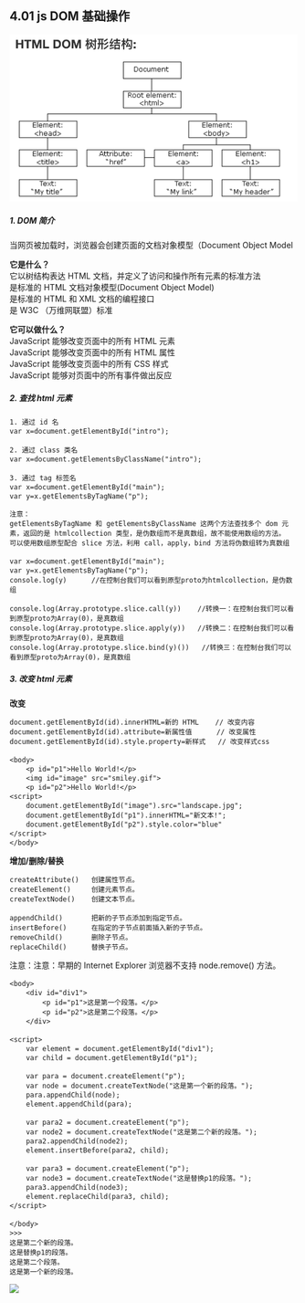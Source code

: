 ## 4.01 js DOM 基础操作

![](../_static/js_04_01-1.png)


##### 1. DOM 简介


当网页被加载时，浏览器会创建页面的文档对象模型（Document Object Model   

**它是什么？**       
它以树结构表达 HTML 文档，并定义了访问和操作所有元素的标准方法      
是标准的 HTML 文档对象模型(Document Object Model)      
是标准的 HTML 和 XML 文档的编程接口      
是 W3C （万维网联盟）标准   


**它可以做什么？**       
JavaScript 能够改变页面中的所有 HTML 元素      
JavaScript 能够改变页面中的所有 HTML 属性       
JavaScript 能够改变页面中的所有 CSS 样式       
JavaScript 能够对页面中的所有事件做出反应      

##### 2. 查找 html 元素
```
1. 通过 id 名
var x=document.getElementById("intro");

2. 通过 class 类名
var x=document.getElementsByClassName("intro");

3. 通过 tag 标签名
var x=document.getElementById("main");
var y=x.getElementsByTagName("p");
```

```
注意：
getElementsByTagName 和 getElementsByClassName 这两个方法查找多个 dom 元素，返回的是 htmlcollection 类型，是伪数组而不是真数组，故不能使用数组的方法。
可以使用数组原型配合 slice 方法，利用 call，apply，bind 方法将伪数组转为真数组

var x=document.getElementById("main");
var y=x.getElementsByTagName("p");
console.log(y)      //在控制台我们可以看到原型proto为htmlcollection，是伪数组

console.log(Array.prototype.slice.call(y))    //转换一：在控制台我们可以看到原型proto为Array(0)，是真数组
console.log(Array.prototype.slice.apply(y))   //转换二：在控制台我们可以看到原型proto为Array(0)，是真数组
console.log(Array.prototype.slice.bind(y)())   //转换三：在控制台我们可以看到原型proto为Array(0)，是真数组
```

##### 3. 改变 html 元素

**改变**
```
document.getElementById(id).innerHTML=新的 HTML    // 改变内容
document.getElementById(id).attribute=新属性值      // 改变属性
document.getElementById(id).style.property=新样式   // 改变样式css

<body>
    <p id="p1">Hello World!</p>
    <img id="image" src="smiley.gif">
    <p id="p2">Hello World!</p>
<script>
    document.getElementById("image").src="landscape.jpg";
    document.getElementById("p1").innerHTML="新文本!";
    document.getElementById("p2").style.color="blue"
</script>
</body>
```

**增加/删除/替换**
```
createAttribute()	创建属性节点。
createElement()	    创建元素节点。
createTextNode()	创建文本节点。

appendChild()	    把新的子节点添加到指定节点。
insertBefore()	    在指定的子节点前面插入新的子节点。
removeChild()	    删除子节点。
replaceChild()	    替换子节点。
```
注意：注意：早期的 Internet Explorer 浏览器不支持 node.remove() 方法。
```
<body>
    <div id="div1">
        <p id="p1">这是第一个段落。</p>
        <p id="p2">这是第二个段落。</p>
    </div>
 
<script>
    var element = document.getElementById("div1");
    var child = document.getElementById("p1");
 	
    var para = document.createElement("p");
    var node = document.createTextNode("这是第一个新的段落。");
    para.appendChild(node);  
    element.appendChild(para);
    	
    var para2 = document.createElement("p");
    var node2 = document.createTextNode("这是第二个新的段落。");
    para2.appendChild(node2);	
    element.insertBefore(para2, child);
    	
    var para3 = document.createElement("p");
    var node3 = document.createTextNode("这是替换p1的段落。");
    para3.appendChild(node3);   	
    element.replaceChild(para3, child);
</script>

</body>
>>>
这是第二个新的段落。
这是替换p1的段落。
这是第二个段落。
这是第一个新的段落。
```

![](../_static/js_04_01-2.ong)